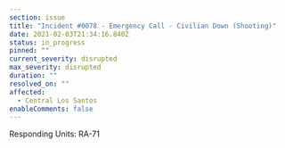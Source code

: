 ```yaml
---
section: issue
title: "Incident #0078 - Emergency Call - Civilian Down (Shooting)"
date: 2021-02-03T21:34:16.840Z
status: in_progress
pinned: ""
current_severity: disrupted
max_severity: disrupted
duration: ""
resolved_on: ""
affected:
  - Central Los Santos
enableComments: false
---
```

Responding Units: RA-71